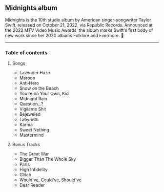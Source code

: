 ## Midnights album

Midnights is the 10th studio album by American singer-songwriter Taylor Swift, released on October 21, 2022, via Republic Records. Announced at the 2022 MTV Video Music Awards, the album marks Swift's first body of new work since her 2020 albums Folklore and Evermore. 💜

---

### Table of contents

1. Songs
	- Lavender Haze
	- Maroon
	- Anti‐Hero
	- Snow on the Beach
	- You’re on Your Own, Kid
	- Midnight Rain
	- Question…?
	- Vigilante Shit
	- Bejeweled
	- Labyrinth
	- Karma
	- Sweet Nothing
	- Mastermind

2. Bonus Tracks
	- The Great War
	- Bigger Than The Whole Sky
	- Paris
	- High Infidelity
	- Glitch
	- Would've, Could've, Should've
	- Dear Reader